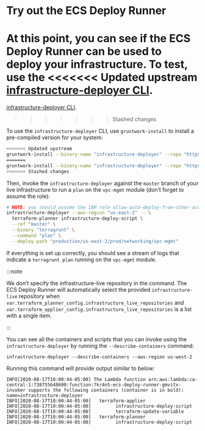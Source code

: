 # Try out the ECS Deploy Runner

At this point, you can see if the ECS Deploy Runner can be used to deploy your infrastructure. To test, use the
<<<<<<< Updated upstream
[infrastructure-deployer CLI](https://github.com/tnn-gruntwork-io/module-ci/tree/master/modules/infrastructure-deployer).
=======
[infrastructure-deployer CLI](https://github.com/tnn-gruntwork-io/module-ci/tree/master/modules/infrastructure-deployer).
>>>>>>> Stashed changes

To use the `infrastructure-deployer` CLI, use `gruntwork-install` to install a pre-compiled version for your system:

```bash
<<<<<<< Updated upstream
gruntwork-install --binary-name "infrastructure-deployer" --repo "https://github.com/tnn-gruntwork-io/module-ci" --tag "v0.27.2"
=======
gruntwork-install --binary-name "infrastructure-deployer" --repo "https://github.com/tnn-gruntwork-io/module-ci" --tag "v0.27.2"
>>>>>>> Stashed changes
```

Then, invoke the `infrastructure-deployer` against the `master` branch of your live infrastructure to run a `plan` on
the `vpc-mgmt` module (don’t forget to assume the role):

```bash
# NOTE: you should assume the IAM role allow-auto-deploy-from-other-accounts before running this step
infrastructure-deployer --aws-region "us-east-2" -- \
  terraform-planner infrastructure-deploy-script \
  --ref "master" \
  --binary "terragrunt" \
  --command "plan" \
  --deploy-path "production/us-east-2/prod/networking/vpc-mgmt"
```

If everything is set up correctly, you should see a stream of logs that indicate a `terragrunt plan` running on the
`vpc-mgmt` module.

:::note

We don’t specify the infrastructure-live repository in the command. The ECS Deploy Runner will automatically
select the provided `infrastructure-live` repository when
`var.terraform_planner_config.infrastructure_live_repositories` and
`var.terraform_applier_config.infrastructure_live_repositories` is a list with a single item.

:::

You can see all the containers and scripts that you can invoke using the `infrastructure-deployer` by running the
`--describe-containers` command:

    infrastructure-deployer --describe-containers --aws-region us-west-2

Running this command will provide output similar to below:

    INFO[2020-08-17T10:00:44-05:00] The Lambda function arn:aws:lambda:ca-central-1:738755648600:function:7kr4n5-ecs-deploy-runner-gmvitx-invoker supports the following containers (container is in bold):  name=infrastructure-deployer
    INFO[2020-08-17T10:00:44-05:00]   terraform-applier
    INFO[2020-08-17T10:00:44-05:00]         infrastructure-deploy-script
    INFO[2020-08-17T10:00:44-05:00]         terraform-update-variable
    INFO[2020-08-17T10:00:44-05:00]   terraform-planner
    INFO[2020-08-17T10:00:44-05:00]         infrastructure-deploy-script
